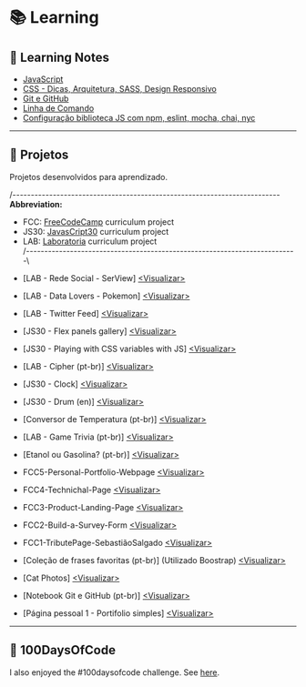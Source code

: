 # :books: Learning 

## :round_pushpin: Learning Notes

* [JavaScript](https://github.com/hlays/learning-front-end/tree/master/learning-js)
* [CSS - Dicas, Arquitetura, SASS, Design Responsivo](https://github.com/hlays/learning-front-end/tree/master/learning-css)
* [Git e GitHub](https://github.com/hlays/learning-front-end/tree/master/Git-GitHub-MyNotebook)
* [Linha de Comando](https://github.com/hlays/linha-de-comando)
* [Configuração biblioteca JS com npm, eslint, mocha, chai, nyc]()

---

## :pushpin: Projetos
Projetos desenvolvidos para aprendizado.

/-------------------------------------------------------------------------\
  **Abbreviation:**                                                         
- FCC:  [FreeCodeCamp](https://www.freecodecamp.org/) curriculum project 
- JS30:  [JavasCript30](https://javascript30.com/) curriculum project    
- LAB:  [Laboratoria](http://laboratoria.la/) curriculum project         
/--------------------------------------------------------------------------\

* [LAB - Rede Social - SerView] [<Visualizar\>](https://serview-2019.firebaseapp.com/)

* [LAB - Data Lovers - Pokemon] [<Visualizar\>](https://hlays.github.io/data-lovers/)

* [LAB - Twitter Feed] [<Visualizar\>](https://hlays.github.io/twitter-lab/)

* [JS30 - Flex panels gallery] [<Visualizar\>](https://hlays.github.io/learning-front-end/js30-flex-panels-gallery/)

* [JS30 - Playing with CSS variables with JS] [<Visualizar\>](https://hlays.github.io/learning-front-end/js30-playing-with-css-var/)

* [LAB - Cipher (pt-br)] [<Visualizar\>](https://hlays.github.io/caesar-cipher/src/index.html)

* [JS30 - Clock] [<Visualizar\>](https://hlays.github.io/learning-front-end/JS30-clock/)

* [JS30 - Drum (en)] [<Visualizar\>](https://hlays.github.io/learning-front-end/JS30-Drum/)

* [Conversor de Temperatura (pt-br)] [<Visualizar\>](https://hlays.github.io/learning-front-end/Projeto-Conversor-de-Temperatura/)

* [LAB - Game Trivia (pt-br)] [<Visualizar\>](https://hlays.github.io/learning-front-end/Projeto_Trivia/)

* [Etanol ou Gasolina? (pt-br)] [<Visualizar\>](https://hlays.github.io/learning-front-end/Projeto-Etanol-ou-Gasolina/)

* FCC5-Personal-Portfolio-Webpage [<Visualizar\>](https://hlays.github.io/FreeCodeCamp/Responsive-Web-Design-Projects/FCC5-Personal-Portfolio-Webpage/)

* FCC4-Technichal-Page [<Visualizar\>](https://hlays.github.io/FreeCodeCamp/Responsive-Web-Design-Projects/FCC4-Technichal-Page/)

* FCC3-Product-Landing-Page [<Visualizar\>](https://hlays.github.io/FreeCodeCamp/Responsive-Web-Design-Projects/FCC3-Product-Landing-Page/)

* FCC2-Build-a-Survey-Form [<Visualizar\>](https://hlays.github.io/FreeCodeCamp/Responsive-Web-Design-Projects/FCC2-Build-a-Survey-Form/)

* FCC1-TributePage-SebastiãoSalgado [<Visualizar\>](https://hlays.github.io/FreeCodeCamp/Responsive-Web-Design-Projects/FCC1-TributePage-SebastiaoSalgado/)

* [Coleção de frases favoritas (pt-br)] (Utilizado Boostrap) [<Visualizar\>](https://hlays.github.io/learning-front-end/Frases-com-Bootstrap/)

* [Cat Photos] [<Visualizar\>](https://hlays.github.io/learning-front-end/Cats-Photos/)

* [Notebook Git e GitHub (pt-br)] [<Visualizar\>](https://hlays.github.io/learning-front-end/Git-GitHub-MyNotebook/)

* [Página pessoal 1 - Portifolio simples] [<Visualizar\>](https://hlays.github.io/learning-front-end/Pagina-Pessoal-1/)

---

## :round_pushpin: 100DaysOfCode

I also enjoyed the #100daysofcode challenge. See [here](https://github.com/hlays/My-100-days-of-Code/blob/master/r1-log.md).